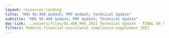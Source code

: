 ```yaml
---
layout: resources-landing
title: "HHS 93.498 &ndash; PRF &ndash; Technical Update"
subtitle: "HHS 93.498 &ndash; PRF &ndash; Technical Update"
doc-link: ../assets/files/93.498_HHS_2021 Technical Update - FINAL 04 04 22.pdf
filters: federal-financial-assistance compliance-supplement 2021
---
```


